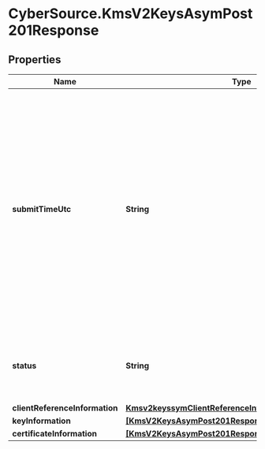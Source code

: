 # CyberSource.KmsV2KeysAsymPost201Response

## Properties
Name | Type | Description | Notes
------------ | ------------- | ------------- | -------------
**submitTimeUtc** | **String** | Time of request in UTC. Format: `YYYY-MM-DDThh:mm:ssZ` **Example** `2016-08-11T22:47:57Z` equals August 11, 2016, at 22:47:57 (10:47:57 p.m.). The `T` separates the date and the time. The `Z` indicates UTC.  Returned by Cybersource for all services.  | [optional] 
**status** | **String** | The status of the submitted transaction.  Possible values:  - ACCEPTED  | [optional] 
**clientReferenceInformation** | [**Kmsv2keyssymClientReferenceInformation**](Kmsv2keyssymClientReferenceInformation.md) |  | [optional] 
**keyInformation** | [**[KmsV2KeysAsymPost201ResponseKeyInformation]**](KmsV2KeysAsymPost201ResponseKeyInformation.md) |  | [optional] 
**certificateInformation** | [**[KmsV2KeysAsymPost201ResponseCertificateInformation]**](KmsV2KeysAsymPost201ResponseCertificateInformation.md) |  | [optional] 


